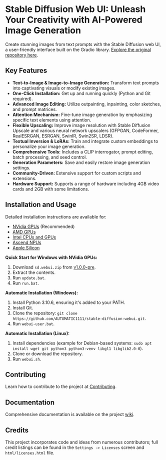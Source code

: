# Stable Diffusion Web UI: Unleash Your Creativity with AI-Powered Image Generation

Create stunning images from text prompts with the Stable Diffusion web UI, a user-friendly interface built on the Gradio library.  [Explore the original repository here](https://github.com/AUTOMATIC1111/stable-diffusion-webui).

## Key Features

*   **Text-to-Image & Image-to-Image Generation:** Transform text prompts into captivating visuals or modify existing images.
*   **One-Click Installation:**  Get up and running quickly (Python and Git required).
*   **Advanced Image Editing:** Utilize outpainting, inpainting, color sketches, and prompt matrices.
*   **Attention Mechanism:** Fine-tune image generation by emphasizing specific text elements using attention.
*   **Flexible Upscaling:** Improve image resolution with Stable Diffusion Upscale and various neural network upscalers (GFPGAN, CodeFormer, RealESRGAN, ESRGAN, SwinIR, Swin2SR, LDSR).
*   **Textual Inversion & LoRAs:** Train and integrate custom embeddings to personalize your image generation.
*   **Comprehensive Tools:**  Includes a CLIP interrogator, prompt editing, batch processing, and seed control.
*   **Generation Parameters:**  Save and easily restore image generation settings.
*   **Community-Driven:** Extensive support for custom scripts and extensions.
*   **Hardware Support:** Supports a range of hardware including 4GB video cards and 2GB with some limitations.

## Installation and Usage

Detailed installation instructions are available for:

*   [NVidia GPUs](https://github.com/AUTOMATIC1111/stable-diffusion-webui/wiki/Install-and-Run-on-NVidia-GPUs) (Recommended)
*   [AMD GPUs](https://github.com/AUTOMATIC1111/stable-diffusion-webui/wiki/Install-and-Run-on-AMD-GPUs)
*   [Intel CPUs and GPUs](https://github.com/openvinotoolkit/stable-diffusion-webui/wiki/Installation-on-Intel-Silicon)
*   [Ascend NPUs](https://github.com/wangshuai09/stable-diffusion-webui/wiki/Install-and-run-on-Ascend-NPUs)
*   [Apple Silicon](https://github.com/AUTOMATIC1111/stable-diffusion-webui/wiki/Installation-on-Apple-Silicon)

**Quick Start for Windows with NVidia GPUs:**

1.  Download `sd.webui.zip` from [v1.0.0-pre](https://github.com/AUTOMATIC1111/stable-diffusion-webui/releases/tag/v1.0.0-pre).
2.  Extract the contents.
3.  Run `update.bat`.
4.  Run `run.bat`.

**Automatic Installation (Windows):**

1.  Install Python 3.10.6, ensuring it's added to your PATH.
2.  Install Git.
3.  Clone the repository: `git clone https://github.com/AUTOMATIC1111/stable-diffusion-webui.git`.
4.  Run `webui-user.bat`.

**Automatic Installation (Linux):**

1.  Install dependencies (example for Debian-based systems: `sudo apt install wget git python3 python3-venv libgl1 libglib2.0-0`).
2.  Clone or download the repository.
3.  Run `webui.sh`.

## Contributing

Learn how to contribute to the project at [Contributing](https://github.com/AUTOMATIC1111/stable-diffusion-webui/wiki/Contributing).

## Documentation

Comprehensive documentation is available on the project [wiki](https://github.com/AUTOMATIC1111/stable-diffusion-webui/wiki).

## Credits

This project incorporates code and ideas from numerous contributors; full credit listings can be found in the `Settings -> Licenses` screen and `html/licenses.html` file.